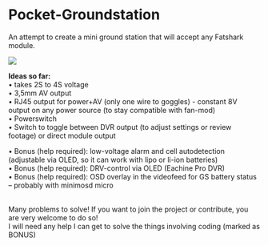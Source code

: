 # Pocket-Groundstation
An attempt to create a mini ground station that will accept any Fatshark module.

<img src="http://k-h-h.de/labs/github/gs.jpg"/>

<b>Ideas so far:</b></br>
• takes 2S to 4S voltage</br>
• 3,5mm AV output</br>
• RJ45 output for power+AV (only one wire to goggles) - constant 8V output on any power source (to stay compatible with fan-mod)</br>
• Powerswitch</br>
• Switch to toggle between DVR output (to adjust settings or review footage) or direct module output</br>

• Bonus (help required): low-voltage alarm and cell autodetection (adjustable via OLED, so it can work with lipo or li-ion batteries)</br>
• Bonus (help required): DRV-control via OLED (Eachine Pro DVR)</br>
• Bonus (help required): OSD overlay in the videofeed for GS battery status – probably with minimosd micro</br></br>

Many problems to solve! If you want to join the project or contribute, you are very welcome to do so!</br>
I will need any help I can get to solve the things involving coding (marked as BONUS)
